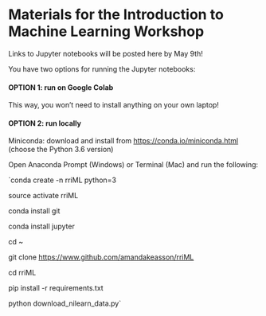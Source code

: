 # Materials for the Introduction to Machine Learning Workshop


Links to Jupyter notebooks will be posted here by May 9th!

You have two options for running the Jupyter notebooks:


#### OPTION 1: run on Google Colab

This way, you won’t need to install anything on your own laptop!

#### OPTION 2: run locally

Miniconda: download and install from https://conda.io/miniconda.html (choose the Python 3.6 version)  

Open Anaconda Prompt (Windows) or Terminal (Mac) and run the following:

`conda create -n rriML python=3  

source activate rriML  

conda install git  

conda install jupyter  

cd ~  

git clone https://www.github.com/amandakeasson/rriML  

cd rriML  

pip install -r requirements.txt  

python download_nilearn_data.py`

